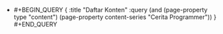 - #+BEGIN_QUERY
  {
  :title "Daftar Konten"
  :query (and
  (page-property type "content")
  (page-property content-series "Cerita Programmer"))
  }
  #+END_QUERY
